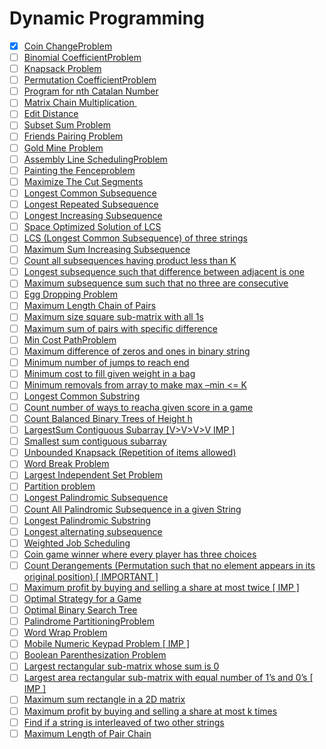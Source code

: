 # Dynamic Programming

- [x] [Coin ChangeProblem](https://practice.geeksforgeeks.org/problems/coin-change2448/1)                                                                                                                             
- [ ] [Binomial CoefficientProblem](https://practice.geeksforgeeks.org/problems/ncr1019/1)
- [ ] [Knapsack Problem](https://practice.geeksforgeeks.org/problems/0-1-knapsack-problem/0)                                                                                                                                            
- [ ] [Permutation CoefficientProblem](https://www.geeksforgeeks.org/permutation-coefficient/)                                                                                                                                     
- [ ] [Program for nth Catalan Number](https://www.geeksforgeeks.org/program-nth-catalan-number/)                                                                                                                                  
- [ ] [Matrix Chain Multiplication ](https://www.geeksforgeeks.org/matrix-chain-multiplication-dp-8/)                                                                                                                              
- [ ] [Edit Distance](https://practice.geeksforgeeks.org/problems/edit-distance3702/1)                                                                                                                                             
- [ ] [Subset Sum Problem](https://practice.geeksforgeeks.org/problems/subset-sum-problem2014/1)                                                                                                                                   
- [ ] [Friends Pairing Problem](https://practice.geeksforgeeks.org/problems/friends-pairing-problem5425/1)                                                                                                                         
- [ ] [Gold Mine Problem](https://www.geeksforgeeks.org/gold-mine-problem/)                                                                                                                                                        
- [ ] [Assembly Line SchedulingProblem](https://www.geeksforgeeks.org/assembly-line-scheduling-dp-34/)                                                                                                                             
- [ ] [Painting the Fenceproblem](https://practice.geeksforgeeks.org/problems/painting-the-fence3727/1)                                                                                                                            
- [ ] [Maximize The Cut Segments](https://practice.geeksforgeeks.org/problems/cutted-segments/0)                                                                                                                                   
- [ ] [Longest Common Subsequence](https://practice.geeksforgeeks.org/problems/longest-common-subsequence/0)                                                                                                                       
- [ ] [Longest Repeated Subsequence](https://practice.geeksforgeeks.org/problems/longest-repeating-subsequence/0)                                                                                                                  
- [ ] [Longest Increasing Subsequence](https://practice.geeksforgeeks.org/problems/longest-increasing-subsequence/0)                                                                                                               
- [ ] [Space Optimized Solution of LCS](https://www.geeksforgeeks.org/space-optimized-solution-lcs/)                                                                                                                               
- [ ] [LCS (Longest Common Subsequence) of three strings](https://practice.geeksforgeeks.org/problems/lcs-of-three-strings/0)                                                                                                      
- [ ] [Maximum Sum Increasing Subsequence](https://practice.geeksforgeeks.org/problems/maximum-sum-increasing-subsequence4749/1)                                                                                                   
- [ ] [Count all subsequences having product less than K](https://www.geeksforgeeks.org/count-subsequences-product-less-k/)                                                                                                        
- [ ] [Longest subsequence such that difference between adjacent is one](https://practice.geeksforgeeks.org/problems/longest-subsequence-such-that-difference-between-adjacents-is-one4724/1)                                      
- [ ] [Maximum subsequence sum such that no three are consecutive](https://www.geeksforgeeks.org/maximum-subsequence-sum-such-that-no-three-are-consecutive/)                                                                      
- [ ] [Egg Dropping Problem](https://practice.geeksforgeeks.org/problems/egg-dropping-puzzle/0)                                                                                                                                    
- [ ] [Maximum Length Chain of Pairs](https://practice.geeksforgeeks.org/problems/max-length-chain/1)                                                                                                                              
- [ ] [Maximum size square sub-matrix with all 1s](https://practice.geeksforgeeks.org/problems/largest-square-formed-in-a-matrix/0)                                                                                                
- [ ] [Maximum sum of pairs with specific difference](https://practice.geeksforgeeks.org/problems/pairs-with-specific-difference/0)                                                                                                
- [ ] [Min Cost PathProblem](https://practice.geeksforgeeks.org/problems/path-in-matrix3805/1)                                                                                                                                     
- [ ] [Maximum difference of zeros and ones in binary string](https://practice.geeksforgeeks.org/problems/maximum-difference-of-zeros-and-ones-in-binary-string4111/1)                                                             
- [ ] [Minimum number of jumps to reach end](https://practice.geeksforgeeks.org/problems/minimum-number-of-jumps/0)                                                                                                                
- [ ] [Minimum cost to fill given weight in a bag](https://practice.geeksforgeeks.org/problems/minimum-cost-to-fill-given-weight-in-a-bag1956/1)                                                                                   
- [ ] [Minimum removals from array to make max –min <= K](https://www.geeksforgeeks.org/minimum-removals-array-make-max-min-k/)                                                                                                    
- [ ] [Longest Common Substring](https://practice.geeksforgeeks.org/problems/longest-common-substring/0)                                                                                                                           
- [ ] [Count number of ways to reacha given score in a game](https://practice.geeksforgeeks.org/problems/reach-a-given-score/0)                                                                                                    
- [ ] [Count Balanced Binary Trees of Height h](https://practice.geeksforgeeks.org/problems/bbt-counter/0)                                                                                                                         
- [ ] [LargestSum Contiguous Subarray \[V>V>V>V IMP \]](https://practice.geeksforgeeks.org/problems/kadanes-algorithm/0)                                                                                                           
- [ ] [Smallest sum contiguous subarray](https://www.geeksforgeeks.org/smallest-sum-contiguous-subarray/)                                                                                                                          
- [ ] [Unbounded Knapsack (Repetition of items allowed)](https://practice.geeksforgeeks.org/problems/knapsack-with-duplicate-items4201/1)                                                                                          
- [ ] [Word Break Problem](https://practice.geeksforgeeks.org/problems/word-break/0)                                                                                                                                               
- [ ] [Largest Independent Set Problem](https://www.geeksforgeeks.org/largest-independent-set-problem-dp-26/)                                                                                                                      
- [ ] [Partition problem](https://practice.geeksforgeeks.org/problems/subset-sum-problem2014/1)                                                                                                                                    
- [ ] [Longest Palindromic Subsequence](https://www.geeksforgeeks.org/longest-palindromic-subsequence-dp-12/)                                                                                                                      
- [ ] [Count All Palindromic Subsequence in a given String](https://practice.geeksforgeeks.org/problems/count-palindromic-subsequences/1)                                                                                          
- [ ] [Longest Palindromic Substring](https://leetcode.com/problems/longest-palindromic-substring/)                                                                                                                                
- [ ] [Longest alternating subsequence](https://practice.geeksforgeeks.org/problems/longest-alternating-subsequence/0)                                                                                                             
- [ ] [Weighted Job Scheduling](https://www.geeksforgeeks.org/weighted-job-scheduling/)                                                                                                                                            
- [ ] [Coin game winner where every player has three choices](https://www.geeksforgeeks.org/coin-game-winner-every-player-three-choices/)                                                                                          
- [ ] [Count Derangements (Permutation such that no element appears in its original position) \[ IMPORTANT \]](https://www.geeksforgeeks.org/count-derangements-permutation-such-that-no-element-appears-in-its-original-position/)
- [ ] [Maximum profit by buying and selling a share at most twice \[ IMP \]](https://www.geeksforgeeks.org/maximum-profit-by-buying-and-selling-a-share-at-most-twice/)                                                            
- [ ] [Optimal Strategy for a Game](https://practice.geeksforgeeks.org/problems/optimal-strategy-for-a-game/0)                                                                                                                     
- [ ] [Optimal Binary Search Tree](https://www.geeksforgeeks.org/optimal-binary-search-tree-dp-24/)                                                                                                                                
- [ ] [Palindrome PartitioningProblem](https://practice.geeksforgeeks.org/problems/palindromic-patitioning4845/1)                                                                                                                  
- [ ] [Word Wrap Problem](https://practice.geeksforgeeks.org/problems/word-wrap/0)                                                                                                                                                 
- [ ] [Mobile Numeric Keypad Problem \[ IMP \]](https://practice.geeksforgeeks.org/problems/mobile-numeric-keypad5456/1)                                                                                                           
- [ ] [Boolean Parenthesization Problem](https://practice.geeksforgeeks.org/problems/boolean-parenthesization/0)                                                                                                                   
- [ ] [Largest rectangular sub-matrix whose sum is 0](https://www.geeksforgeeks.org/largest-rectangular-sub-matrix-whose-sum-0/)                                                                                                   
- [ ] [Largest area rectangular sub-matrix with equal number of 1’s and 0’s \[ IMP \]](https://www.geeksforgeeks.org/largest-area-rectangular-sub-matrix-equal-number-1s-0s/)                                                      
- [ ] [Maximum sum rectangle in a 2D matrix](https://practice.geeksforgeeks.org/problems/maximum-sum-rectangle/0)                                                                                                                  
- [ ] [Maximum profit by buying and selling a share at most k times](https://practice.geeksforgeeks.org/problems/maximum-profit4657/1)                                                                                             
- [ ] [Find if a string is interleaved of two other strings](https://practice.geeksforgeeks.org/problems/interleaved-strings/1)                                                                                                    
- [ ] [Maximum Length of Pair Chain](https://leetcode.com/problems/maximum-length-of-pair-chain/)                                                                                                                                  
